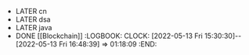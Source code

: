 - LATER cn
- LATER dsa
- LATER java
- DONE [[Blockchain]]
  :LOGBOOK:
  CLOCK: [2022-05-13 Fri 15:30:30]--[2022-05-13 Fri 16:48:39] =>  01:18:09
  :END: